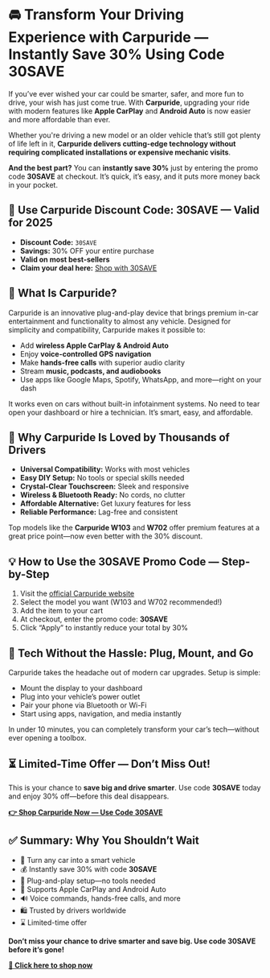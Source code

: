 <!DOCTYPE html>
<html lang="en">
<head>
  <meta charset="UTF-8">
  <meta name="viewport" content="width=device-width, initial-scale=1">
</head>
<body>

  <h1>🚘 Transform Your Driving Experience with Carpuride — Instantly Save 30% Using Code <strong>30SAVE</strong></h1>

  <p>If you’ve ever wished your car could be smarter, safer, and more fun to drive, your wish has just come true. With <strong>Carpuride</strong>, upgrading your ride with modern features like <strong>Apple CarPlay</strong> and <strong>Android Auto</strong> is now easier and more affordable than ever.</p>

  <p>Whether you're driving a new model or an older vehicle that’s still got plenty of life left in it, <strong>Carpuride delivers cutting-edge technology without requiring complicated installations or expensive mechanic visits</strong>.</p>

  <p><strong>And the best part?</strong> You can <strong>instantly save 30%</strong> just by entering the promo code <strong>30SAVE</strong> at checkout. It’s quick, it’s easy, and it puts more money back in your pocket.</p>

  <h2>🎁 Use Carpuride Discount Code: <strong>30SAVE</strong> — Valid for 2025</h2>

  <ul>
    <li><strong>Discount Code:</strong> <code>30SAVE</code></li>
    <li><strong>Savings:</strong> 30% OFF your entire purchase</li>
    <li><strong>Valid on most best-sellers</strong></li>
    <li><strong>Claim your deal here:</strong> <a href="https://carpuride.com/?ref=jfuzgsxx" target="_blank">Shop with 30SAVE</a></li>
  </ul>

  <h2>🚙 What Is Carpuride?</h2>

  <p>Carpuride is an innovative plug-and-play device that brings premium in-car entertainment and functionality to almost any vehicle. Designed for simplicity and compatibility, Carpuride makes it possible to:</p>

  <ul>
    <li>Add <strong>wireless Apple CarPlay & Android Auto</strong></li>
    <li>Enjoy <strong>voice-controlled GPS navigation</strong></li>
    <li>Make <strong>hands-free calls</strong> with superior audio clarity</li>
    <li>Stream <strong>music, podcasts, and audiobooks</strong></li>
    <li>Use apps like Google Maps, Spotify, WhatsApp, and more—right on your dash</li>
  </ul>

  <p>It works even on cars without built-in infotainment systems. No need to tear open your dashboard or hire a technician. It’s smart, easy, and affordable.</p>

  <h2>🌟 Why Carpuride Is Loved by Thousands of Drivers</h2>

  <ul>
    <li><strong>Universal Compatibility:</strong> Works with most vehicles</li>
    <li><strong>Easy DIY Setup:</strong> No tools or special skills needed</li>
    <li><strong>Crystal-Clear Touchscreen:</strong> Sleek and responsive</li>
    <li><strong>Wireless & Bluetooth Ready:</strong> No cords, no clutter</li>
    <li><strong>Affordable Alternative:</strong> Get luxury features for less</li>
    <li><strong>Reliable Performance:</strong> Lag-free and consistent</li>
  </ul>

  <p>Top models like the <strong>Carpuride W103</strong> and <strong>W702</strong> offer premium features at a great price point—now even better with the 30% discount.</p>

  <h2>💡 How to Use the 30SAVE Promo Code — Step-by-Step</h2>

  <ol>
    <li>Visit the <a href="https://carpuride.com/?ref=jfuzgsxx" target="_blank">official Carpuride website</a></li>
    <li>Select the model you want (W103 and W702 recommended!)</li>
    <li>Add the item to your cart</li>
    <li>At checkout, enter the promo code: <strong>30SAVE</strong></li>
    <li>Click “Apply” to instantly reduce your total by 30%</li>
  </ol>

  <h2>🔧 Tech Without the Hassle: Plug, Mount, and Go</h2>

  <p>Carpuride takes the headache out of modern car upgrades. Setup is simple:</p>

  <ul>
    <li>Mount the display to your dashboard</li>
    <li>Plug into your vehicle’s power outlet</li>
    <li>Pair your phone via Bluetooth or Wi-Fi</li>
    <li>Start using apps, navigation, and media instantly</li>
  </ul>

  <p>In under 10 minutes, you can completely transform your car’s tech—without ever opening a toolbox.</p>

  <h2>⏳ Limited-Time Offer — Don’t Miss Out!</h2>

  <p>This is your chance to <strong>save big and drive smarter</strong>. Use code <strong>30SAVE</strong> today and enjoy 30% off—before this deal disappears.</p>

  <p><a href="https://carpuride.com/?ref=jfuzgsxx" target="_blank"><strong>👉 Shop Carpuride Now — Use Code 30SAVE</strong></a></p>

  <h2>✅ Summary: Why You Shouldn’t Wait</h2>

  <ul>
    <li>🚗 Turn any car into a smart vehicle</li>
    <li>💰 Instantly save 30% with code <strong>30SAVE</strong></li>
    <li>🔧 Plug-and-play setup—no tools needed</li>
    <li>📱 Supports Apple CarPlay and Android Auto</li>
    <li>🔊 Voice commands, hands-free calls, and more</li>
    <li>🛍️ Trusted by drivers worldwide</li>
    <li>⌛ Limited-time offer</li>
  </ul>

  <p><strong>Don’t miss your chance to drive smarter and save big. Use code 30SAVE before it’s gone!</strong></p>
  <p><a href="https://carpuride.com/?ref=jfuzgsxx" target="_blank"><strong>🔗 Click here to shop now</strong></a></p>

</body>
</html>

